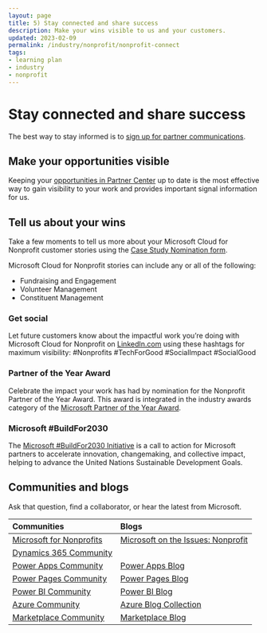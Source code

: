 ```yaml
---
layout: page
title: 5) Stay connected and share success
description: Make your wins visible to us and your customers.
updated: 2023-02-09
permalink: /industry/nonprofit/nonprofit-connect
tags:
- learning plan
- industry
- nonprofit
---
```


# Stay connected and share success
The best way to stay informed is to [sign up for partner communications](https://nonprofits.tsi.microsoft.com/EN-US/Microsoft-Cloud-for-Nonprofit-Sign-to-stay-Informed/).

## Make your opportunities visible
Keeping your [opportunities in Partner Center](https://learn.microsoft.com/en-us/partner-center/manage-co-sell-opportunities) up to date is the most effective way to gain visibility to your work and provides important signal information for us.

## Tell us about your wins
Take a few moments to tell us more about your Microsoft Cloud for Nonprofit customer stories using the [Case Study Nomination form](https://forms.office.com/r/77NnUEB8sa).

Microsoft Cloud for Nonprofit stories can include any or all of the following:
 - Fundraising and Engagement
 - Volunteer Management
 - Constituent Management

### Get social
Let future customers know about the impactful work you’re doing with Microsoft Cloud for Nonprofit on [LinkedIn.com](https://www.linkedin.com/) using these hashtags for maximum visibility: #Nonprofits #TechForGood #SocialImpact #SocialGood

### Partner of the Year Award
Celebrate the impact your work has had by nomination for the Nonprofit Partner of the Year Award. This award is integrated in the industry awards category of the [Microsoft Partner of the Year Award](https://partner.microsoft.com/en-us/inspire/awards).

### Microsoft #BuildFor2030
The [Microsoft #BuildFor2030 Initiative](https://partner.microsoft.com/en-US/solutions/buildfor2030) is a call to action for Microsoft partners to accelerate innovation, changemaking, and collective impact, helping to advance the United Nations Sustainable Development Goals.

## Communities and blogs
Ask that question, find a collaborator, or hear the latest from Microsoft.

Communities | Blogs
:---|:---
[Microsoft for Nonprofits](https://techcommunity.microsoft.com/t5/microsoft-for-nonprofits/ct-p/MicrosoftforNonprofits) | [Microsoft on the Issues: Nonprofit](https://blogs.microsoft.com/on-the-issues?s=nonprofit)
[Dynamics 365 Community](https://community.dynamics.com/) | 
[Power Apps Community](https://powerusers.microsoft.com/t5/Power-Apps-Community/ct-p/PowerApps1) | [Power Apps Blog](https://powerapps.microsoft.com/en-us/blog/)
[Power Pages Community](https://powerusers.microsoft.com/t5/Microsoft-Power-Pages-Community/ct-p/MPPCommunity) | [Power Pages Blog](https://powerpages.microsoft.com/en-us/blog/)
[Power BI Community](https://community.powerbi.com/) | [Power BI Blog](https://powerbi.microsoft.com/en-us/blog/)
[Azure Community](https://techcommunity.microsoft.com/t5/azure/ct-p/Azure) | [Azure Blog Collection](https://techcommunity.microsoft.com/t5/custom/page/page-id/Blogs)
[Marketplace Community](https://techcommunity.microsoft.com/t5/marketplace/ct-p/Marketplace) | [Marketplace Blog](https://techcommunity.microsoft.com/t5/marketplace-blog/bg-p/Marketplace-Blog)
